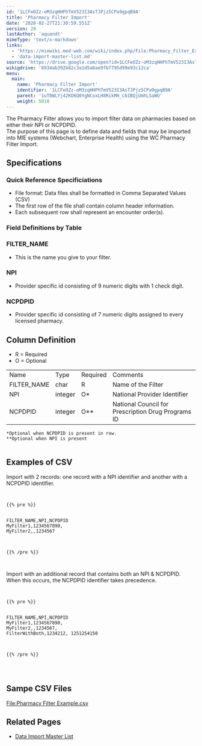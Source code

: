 ```yaml
---
id: '1LCFeOZz-oM3zqHHPhTmV523I3AsTJPjz5CPa9gpqB9A'
title: 'Pharmacy Filter Import'
date: '2020-02-27T21:30:59.551Z'
version: 20
lastAuthor: 'aquandt'
mimeType: 'text/x-markdown'
links:
  - 'https://miewiki.med-web.com/wiki/index.php/File:Pharmacy_Filter_Example.csv'
  - 'data-import-master-list.md'
source: 'https://drive.google.com/open?id=1LCFeOZz-oM3zqHHPhTmV523I3AsTJPjz5CPa9gpqB9A'
wikigdrive: '8934ab392b82c3a1d5a8ae9fb7795d99e93c12ca'
menu:
  main:
    name: 'Pharmacy Filter Import'
    identifier: '1LCFeOZz-oM3zqHHPhTmV523I3AsTJPjz5CPa9gpqB9A'
    parent: '1uT8WLYj42KO6Q0YgNCoxLH8RikMH_C6IBQjUmhLSaWU'
    weight: 5010
---
```

The Pharmacy Filter allows you to import filter data on pharmacies based on either their NPI or NCPDPID.  
The purpose of this page is to define data and fields that may be imported into MIE systems (Webchart, Enterprise Health) using the WC Pharmacy Filter Import.

  
## **Specifications**  


  
### **Quick Reference Specificiations**  

* File format: Data files shall be formatted in Comma Separated Values (CSV)
* The first row of the file shall contain column header information.
* Each subsequent row shall represent an encounter order(s).

  
### **Field Definitions by Table**  


  
### **FILTER_NAME**  

* This is the name you give to your filter.

  
### **NPI**  

* Provider specific id consisting of 9 numeric digits with 1 check digit.

  
### **NCPDPID**  

* Provider specific id consisting of 7 numeric digits assigned to every licensed pharmacy.

  
## **Column Definition**  

* R = Required
* O = Optional

<table>
<tr>
<td>Name</td>
<td>Type</td>
<td>Required</td>
<td>Comments</td>
</tr>
<tr>
<td>FILTER_NAME</td>
<td>char</td>
<td>R</td>
<td>Name of the Filter</td>
</tr>
<tr>
<td>NPI</td>
<td>integer</td>
<td>O*</td>
<td>National Provider Identifier</td>
</tr>
<tr>
<td>NCPDPID</td>
<td>integer</td>
<td>O**</td>
<td>National Council for Prescription Drug Programs ID</td>
</tr>

</table>

```
*Optional when NCPDPID is present in row.  
**Optional when NPI is present  
  

```
  
## **Examples of CSV**  
  
Import with 2 records: one record with a NPI identifier and another with a NCPDPID identifier.


```
  
  
{{% pre %}}  
  
  
FILTER_NAME,NPI,NCPDPID  
MyFilter1,1234567890,  
MyFilter2,,1234567  
  
  
  
{{% /pre %}}  
  
  

```
Import with an additional record that contains both an NPI & NCPDPID. When this occurs, the NCPDPID identifier takes precedence.


```
  
  
{{% pre %}}  
  
  
FILTER_NAME,NPI,NCPDPID  
MyFilter1,1234567890,  
MyFilter2,,1234567,  
FilterWithBoth,1234212, 1251254150  
  
  
  
{{% /pre %}}  
  
  
  

```
  
## **Sampe CSV Files**  

[File:Pharmacy Filter Example.csv](https://miewiki.med-web.com/wiki/index.php/File:Pharmacy_Filter_Example.csv)

  
## **Related Pages**  

* [Data Import Master List](data-import-master-list.md)
